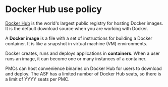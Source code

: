 # Docker Hub use policy

<a href="https://hub.docker.com/" target="_blank">Docker Hub</a> is the world's largest public registry for hosting Docker images. It is the default download source when you are working with Docker.

A **Docker image** is a file with a set of instructions for building a Docker container. It is like a snapshot in virtual machine (VM) environments.

Docker creates, runs and deploys applications in **containers**. When a user runs an image, it can become one or many instances of a container.

PMCs can host convenience binaries on Docker Hub for users to download and deploy. The ASF has a limited number of Docker Hub seats, so there is a limit of YYYY seats per PMC.
